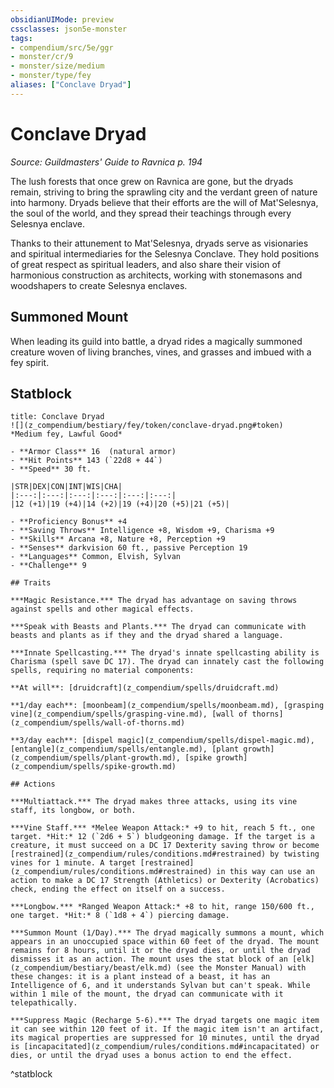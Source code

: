 ```yaml
---
obsidianUIMode: preview
cssclasses: json5e-monster
tags:
- compendium/src/5e/ggr
- monster/cr/9
- monster/size/medium
- monster/type/fey
aliases: ["Conclave Dryad"]
---
```

# Conclave Dryad
*Source: Guildmasters' Guide to Ravnica p. 194*  

The lush forests that once grew on Ravnica are gone, but the dryads remain, striving to bring the sprawling city and the verdant green of nature into harmony. Dryads believe that their efforts are the will of Mat'Selesnya, the soul of the world, and they spread their teachings through every Selesnya enclave.

Thanks to their attunement to Mat'Selesnya, dryads serve as visionaries and spiritual intermediaries for the Selesnya Conclave. They hold positions of great respect as spiritual leaders, and also share their vision of harmonious construction as architects, working with stonemasons and woodshapers to create Selesnya enclaves.

## Summoned Mount

When leading its guild into battle, a dryad rides a magically summoned creature woven of living branches, vines, and grasses and imbued with a fey spirit.

## Statblock

```ad-statblock
title: Conclave Dryad
![](z_compendium/bestiary/fey/token/conclave-dryad.png#token)
*Medium fey, Lawful Good*

- **Armor Class** 16  (natural armor)
- **Hit Points** 143 (`22d8 + 44`)
- **Speed** 30 ft.

|STR|DEX|CON|INT|WIS|CHA|
|:---:|:---:|:---:|:---:|:---:|:---:|
|12 (+1)|19 (+4)|14 (+2)|19 (+4)|20 (+5)|21 (+5)|

- **Proficiency Bonus** +4
- **Saving Throws** Intelligence +8, Wisdom +9, Charisma +9
- **Skills** Arcana +8, Nature +8, Perception +9
- **Senses** darkvision 60 ft., passive Perception 19
- **Languages** Common, Elvish, Sylvan
- **Challenge** 9

## Traits

***Magic Resistance.*** The dryad has advantage on saving throws against spells and other magical effects.

***Speak with Beasts and Plants.*** The dryad can communicate with beasts and plants as if they and the dryad shared a language.

***Innate Spellcasting.*** The dryad's innate spellcasting ability is Charisma (spell save DC 17). The dryad can innately cast the following spells, requiring no material components:

**At will**: [druidcraft](z_compendium/spells/druidcraft.md)

**1/day each**: [moonbeam](z_compendium/spells/moonbeam.md), [grasping vine](z_compendium/spells/grasping-vine.md), [wall of thorns](z_compendium/spells/wall-of-thorns.md)

**3/day each**: [dispel magic](z_compendium/spells/dispel-magic.md), [entangle](z_compendium/spells/entangle.md), [plant growth](z_compendium/spells/plant-growth.md), [spike growth](z_compendium/spells/spike-growth.md)

## Actions

***Multiattack.*** The dryad makes three attacks, using its vine staff, its longbow, or both.

***Vine Staff.*** *Melee Weapon Attack:* +9 to hit, reach 5 ft., one target. *Hit:* 12 (`2d6 + 5`) bludgeoning damage. If the target is a creature, it must succeed on a DC 17 Dexterity saving throw or become [restrained](z_compendium/rules/conditions.md#restrained) by twisting vines for 1 minute. A target [restrained](z_compendium/rules/conditions.md#restrained) in this way can use an action to make a DC 17 Strength (Athletics) or Dexterity (Acrobatics) check, ending the effect on itself on a success.

***Longbow.*** *Ranged Weapon Attack:* +8 to hit, range 150/600 ft., one target. *Hit:* 8 (`1d8 + 4`) piercing damage.

***Summon Mount (1/Day).*** The dryad magically summons a mount, which appears in an unoccupied space within 60 feet of the dryad. The mount remains for 8 hours, until it or the dryad dies, or until the dryad dismisses it as an action. The mount uses the stat block of an [elk](z_compendium/bestiary/beast/elk.md) (see the Monster Manual) with these changes: it is a plant instead of a beast, it has an Intelligence of 6, and it understands Sylvan but can't speak. While within 1 mile of the mount, the dryad can communicate with it telepathically.

***Suppress Magic (Recharge 5-6).*** The dryad targets one magic item it can see within 120 feet of it. If the magic item isn't an artifact, its magical properties are suppressed for 10 minutes, until the dryad is [incapacitated](z_compendium/rules/conditions.md#incapacitated) or dies, or until the dryad uses a bonus action to end the effect.
```
^statblock